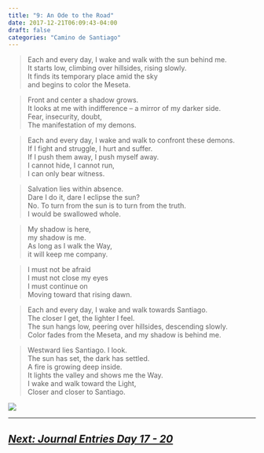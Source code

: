 ```yaml
---
title: "9: An Ode to the Road"
date: 2017-12-21T06:09:43-04:00
draft: false
categories: "Camino de Santiago"
---
```

>Each and every day, I wake and walk with the sun behind me.<br>
>It starts low, climbing over hillsides, rising slowly.<br>
>It finds its temporary place amid the sky<br>
>and begins to color the Meseta.

>Front and center a shadow grows.<br>
>It looks at me with indifference – a mirror of my darker side.<br>
>Fear, insecurity, doubt,<br>
>The manifestation of my demons.

>Each and every day, I wake and walk to confront these demons.<br>
>If I fight and struggle, I hurt and suffer.<br>
>If I push them away, I push myself away.<br>
>I cannot hide, I cannot run,<br>
>I can only bear witness.

>Salvation lies within absence. <br>
Dare I do it, dare I eclipse the sun?<br>
>No. To turn from the sun is to turn from the truth.<br>
>I would be swallowed whole.

>My shadow is here,<br>
>my shadow is me.<br>
>As long as I walk the Way,<br>
>it will keep me company.

>I must not be afraid<br>
>I must not close my eyes<br>
>I must continue on<br>
>Moving toward that rising dawn.

>Each and every day, I wake and walk towards Santiago.<br>
>The closer I get, the lighter I feel.<br>
>The sun hangs low, peering over hillsides, descending slowly.<br>
>Color fades from the Meseta, and my shadow is behind me.

>Westward lies Santiago. I look.<br>
>The sun has set, the dark has settled.<br>
>A fire is growing deep inside.<br>
>It lights the valley and shows me the Way.<br>
>I wake and walk toward the Light,<br>
>Closer and closer to Santiago.

![](/../images/ode.jpg)

---

## _[Next: Journal Entries Day 17 - 20](https://caminodesantiago.netlify.com/posts/journal17-20/)_